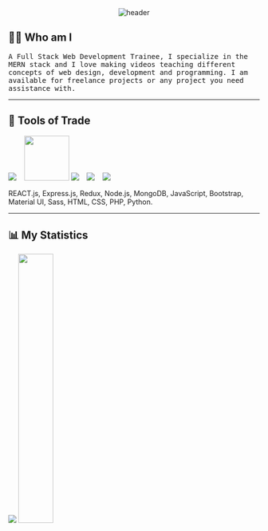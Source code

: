 <div align="center">
  <img src="https://ik.imagekit.io/y67cxinvdf/YouTube_Bannerr_64PFoipl6COZH.png" alt="header"/>
</div>

<h2 align="left"> 👨‍💻 Who am I</h2>
<p align="left">
  <samp>
    A Full Stack Web Development Trainee, I specialize in the MERN stack and I love making videos teaching different concepts of web design, development and programming. I am available for freelance projects or any project you need assistance with.
  </samp>
</p>

<hr>

<h2 align="left"> 🔭 Tools of Trade</h2>
<p align="left">
  <img src="https://img.icons8.com/color/96/000000/mongodb.png"/>&nbsp;&nbsp;&nbsp;
  <img src="https://ik.imagekit.io/y67cxinvdf/express_mU3LPzfzdiHG.png" width="90px">
  <img src="https://img.icons8.com/plasticine/100/000000/react.png"/>&nbsp;&nbsp;&nbsp;
  <img src="https://img.icons8.com/color/96/000000/nodejs.png"/>&nbsp;&nbsp;&nbsp;
  <img src="https://img.icons8.com/color/96/000000/bootstrap.png"/>&nbsp;&nbsp;&nbsp;
</p>
<p align="left">REACT.js, Express.js, Redux, Node.js, MongoDB, JavaScript, Bootstrap, Material UI, Sass, HTML, CSS, PHP, Python.</p>

<hr>

<h2 align="left"> 📊 My Statistics</h2>

<p align="left">
  
  <img src="https://github-readme-stats.vercel.app/api?username=eddiejaoude&show_icons=true&theme=tokyonight&line_height=48" />
  <img width="37.2%" src="https://github-readme-stats.vercel.app/api/top-langs/?username=eddiejaoude&count_private=true&theme=tokyonight">

</p>

